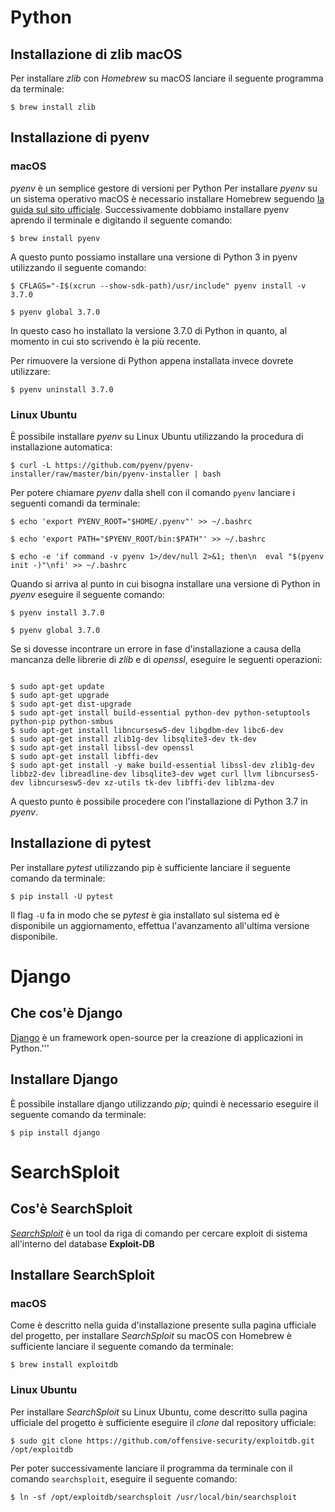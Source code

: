 # Python

## Installazione di zlib macOS

Per installare _zlib_ con _Homebrew_ su macOS lanciare il seguente programma da terminale:

`$ brew install zlib`


## Installazione di pyenv

### macOS

_pyenv_ è un semplice gestore di versioni per Python
Per installare _pyenv_ su un sistema operativo macOS è necessario installare Homebrew seguendo [la guida sul sito ufficiale](https://docs.brew.sh/Installation).
Successivamente dobbiamo installare pyenv aprendo il terminale e digitando il seguente comando:

`$ brew install pyenv`

A questo punto possiamo installare una versione di Python 3 in pyenv utilizzando il seguente comando:

`$ CFLAGS="-I$(xcrun --show-sdk-path)/usr/include" pyenv install -v 3.7.0`

`$ pyenv global 3.7.0`

In questo caso ho installato la versione 3.7.0 di Python in quanto, al momento in cui sto scrivendo è la più recente.

Per rimuovere la versione di Python appena installata invece dovrete utilizzare:

`$ pyenv uninstall 3.7.0`

### Linux Ubuntu

È possibile installare _pyenv_ su Linux Ubuntu utilizzando la procedura di installazione automatica:

`$ curl -L https://github.com/pyenv/pyenv-installer/raw/master/bin/pyenv-installer | bash`

Per potere chiamare _pyenv_ dalla shell con il comando `pyenv` lanciare i seguenti comandi da terminale:

`$ echo 'export PYENV_ROOT="$HOME/.pyenv"' >> ~/.bashrc`

`$ echo 'export PATH="$PYENV_ROOT/bin:$PATH"' >> ~/.bashrc`

`$ echo -e 'if command -v pyenv 1>/dev/null 2>&1; then\n  eval "$(pyenv init -)"\nfi' >> ~/.bashrc`

Quando si arriva al punto in cui bisogna installare una versione di Python in _pyenv_ eseguire il seguente comando:

`$ pyenv install 3.7.0`

`$ pyenv global 3.7.0`

Se si dovesse incontrare un errore in fase d'installazione a causa della mancanza delle librerie di _zlib_ e di _openssl_, eseguire le seguenti operazioni:

```

$ sudo apt-get update
$ sudo apt-get upgrade
$ sudo apt-get dist-upgrade
$ sudo apt-get install build-essential python-dev python-setuptools python-pip python-smbus
$ sudo apt-get install libncursesw5-dev libgdbm-dev libc6-dev
$ sudo apt-get install zlib1g-dev libsqlite3-dev tk-dev
$ sudo apt-get install libssl-dev openssl
$ sudo apt-get install libffi-dev
$ sudo apt-get install -y make build-essential libssl-dev zlib1g-dev libbz2-dev libreadline-dev libsqlite3-dev wget curl llvm libncurses5-dev libncursesw5-dev xz-utils tk-dev libffi-dev liblzma-dev

```

A questo punto è possibile procedere con l'installazione di Python 3.7 in _pyenv_.


## Installazione di pytest

Per installare _pytest_ utilizzando pip è sufficiente lanciare il seguente comando da terminale:

`$ pip install -U pytest`

Il flag `-U` fa in modo che se _pytest_ è gia installato sul sistema ed è disponibile un aggiornamento, effettua l'avanzamento all'ultima versione disponibile.


# Django

## Che cos'è Django

[Django](https://www.djangoproject.com/) è un framework open-source per la creazione di applicazioni in Python.'''


## Installare Django

È possibile installare django utilizzando _pip_; quindi è necessario eseguire il seguente comando da terminale:

`$ pip install django`



# SearchSploit

## Cos'è SearchSploit

[_SearchSploit_](https://www.exploit-db.com/) è un tool da riga di comando per cercare exploit di sistema all'interno del database **Exploit-DB**

## Installare SearchSploit

### macOS

Come è descritto nella guida d'installazione presente sulla pagina ufficiale del progetto, per installare _SearchSploit_ su macOS con Homebrew è sufficiente lanciare il seguente comando da terminale:

`$ brew install exploitdb`


### Linux Ubuntu

Per installare _SearchSploit_ su Linux Ubuntu, come descritto sulla pagina ufficiale del progetto è sufficiente eseguire il _clone_ dal repository ufficiale:

`$ sudo git clone https://github.com/offensive-security/exploitdb.git /opt/exploitdb`

Per poter successivamente lanciare il programma da terminale con il comando `searchsploit`, eseguire il seguente comando:

`$ ln -sf /opt/exploitdb/searchsploit /usr/local/bin/searchsploit`

